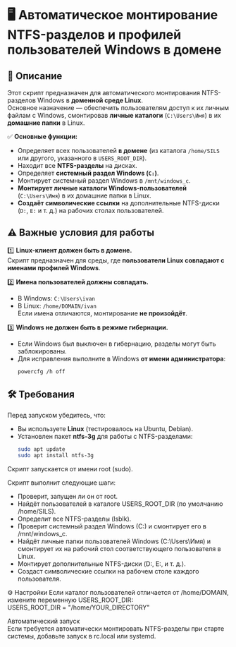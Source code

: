 # 🖥 Автоматическое монтирование NTFS-разделов и профилей пользователей Windows в домене

## 📌 Описание

Этот скрипт предназначен для автоматического монтирования NTFS-разделов Windows в **доменной среде Linux**.  
Основное назначение — обеспечить пользователям доступ к их личным файлам с Windows, смонтировав **личные каталоги** (`C:\Users\Имя`) в их **домашние папки** в Linux.

✅ **Основные функции:**
- Определяет всех пользователей **в домене** (из каталога `/home/SILS` или другого, указанного в `USERS_ROOT_DIR`).
- Находит все **NTFS-разделы** на дисках.
- Определяет **системный раздел Windows (`C:`)**.
- Монтирует системный раздел Windows в `/mnt/windows_c`.
- **Монтирует личные каталоги Windows-пользователей** (`C:\Users\Имя`) в их домашние папки в Linux.
- **Создаёт символические ссылки** на дополнительные NTFS-диски (`D:`, `E:` и т. д.) на рабочих столах пользователей.

## ⚠️ Важные условия для работы

1️⃣ **Linux-клиент должен быть в домене.**  
   Скрипт предназначен для среды, где **пользователи Linux совпадают с именами профилей Windows**.

2️⃣ **Имена пользователей должны совпадать.**  
   - В Windows: `C:\Users\ivan`  
   - В Linux: `/home/DOMAIN/ivan`  
   Если имена отличаются, монтирование **не произойдёт**.

3️⃣ **Windows не должен быть в режиме гибернации.**  
   - Если Windows был выключен в гибернацию, разделы могут быть заблокированы.
   - Для исправления выполните в Windows **от имени администратора**:
     ```sh
     powercfg /h off
     ```

## 🛠 Требования

Перед запуском убедитесь, что:

- Вы используете **Linux** (тестировалось на Ubuntu, Debian).
- Установлен пакет **ntfs-3g** для работы с NTFS-разделами:
  ```sh
  sudo apt update
  sudo apt install ntfs-3g
Скрипт запускается от имени root (sudo).

Скрипт выполнит следующие шаги:

- Проверит, запущен ли он от root.
- Найдёт пользователей в каталоге USERS_ROOT_DIR (по умолчанию /home/SILS).   
- Определит все NTFS-разделы (lsblk).   
- Проверит системный раздел Windows (C:) и смонтирует его в /mnt/windows_c.   
- Найдёт личные папки пользователей Windows (C:\Users\Имя) и смонтирует их на рабочий стол соответствующего пользователя в Linux.   
- Монтирует дополнительные NTFS-диски (D:, E:, и т. д.).   
- Создаст символические ссылки на рабочем столе каждого пользователя.   

⚙ Настройки
Если каталог пользователей отличается от /home/DOMAIN, измените переменную USERS_ROOT_DIR:   
USERS_ROOT_DIR = "/home/YOUR_DIRECTORY"   

Автоматический запуск   
Если требуется автоматически монтировать NTFS-разделы при старте системы, добавьте запуск в rc.local или systemd.   
